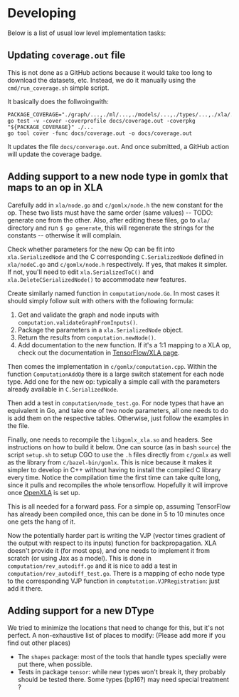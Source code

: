 # Developing

Below is a list of usual low level implementation tasks:

## Updating `coverage.out` file

This is not done as a GitHub actions because it would take too long to download the datasets, etc.
Instead, we do it manually using the `cmd/run_coverage.sh` simple script. 

It basically does the follwoingwith:

```shell
PACKAGE_COVERAGE="./graph/...,./ml/...,./models/...,./types/...,./xla/..."
go test -v -cover -coverprofile docs/coverage.out -coverpkg "${PACKAGE_COVERAGE}" ./...
go tool cover -func docs/coverage.out -o docs/coverage.out
```

It updates the file `docs/converage.out`. And once submitted, a GitHub action will update the coverage badge.

## Adding support to a new node type in gomlx that maps to an op in XLA

Carefully add in `xla/node.go` and `c/gomlx/node.h` the new constant for the op. These two lists
must have the same order (same values) -- TODO: generate one from the other. Also, after editing these
files, go to `xla/` directory and run `$ go generate`, this will regenerate the strings for the
constants -- otherwise it will complain.

Check whether parameters for the new Op can be fit into `xla.SerializedNode` and the C corresponding
`C.SerializedNode` defined in `xla/nodeC.go` and `c/gomlx/node.h` respectively. If yes, that makes
it simpler. If not, you'll need to edit `xla.SerializedToC()` and `xla.DeleteCSerializedNode()`
to accommodate new features.

Create similarly named function in `computation/node.Go`. In most cases it should simply follow suit with
others with the following formula:

1. Get and validate the graph and node inputs with `computation.validateGraphFromInputs()`.
2. Package the parameters in a `xla.SerializedNode` object.
3. Return the results from `computation.newNode()`.
4. Add documentation to the new function. If it's a 1:1 mapping to a XLA op, check out the
   documentation in [TensorFlow/XLA page](https://www.tensorflow.org/xla/operation_semantics).

Then comes the implementation in `c/gomlx/computation.cpp`. Within the function `ComputationAddOp` there
is a large switch statement for each node type. Add one for the new op: typically a simple call
with the parameters already available in `C.SerializedNode`.

Then add a test in `computation/node_test.go`. For node types that have an equivalent in Go, and take
one of two node parameters, all one needs to do is add them on the respective tables. Otherwise,
just follow the examples in the file.

Finally, one needs to recompile the `libgomlx_xla.so` and headers. See instructions on how to build
it below. One can source (as in bash `source`) the script `setup.sh` to setup CGO to use the `.h`
files directly from `c/gomlx` as well as the library from `c/bazel-bin/gomlx`. This is nice
because it makes it simpler to develop in C++ without having to install the compiled C library
every time. Notice the compilation time the first time can take quite long, since it pulls and
recompiles the whole tensorflow. Hopefully it will improve once [OpenXLA](https://github.com/openxla/xla)
is set up.

This is all needed for a forward pass. For a simple op, assuming TensorFlow has already been
compiled once, this can be done in 5 to 10 minutes once one gets the hang of it.

Now the potentially harder part is writing the VJP (vector times gradient of the output with respect to
its inputs) function for backpropagation. XLA doesn't provide it (for most ops), and one needs to
implement it from scratch (or using Jax as a model). This is done in `computation/rev_autodiff.go`
and it is nice to add a test in `computation/rev_autodiff_test.go`. There is a mapping of echo
node type to the corresponding VJP function in `comptutation.VJPRegistration`: just add it there.

## Adding support for a new DType

We tried to minimize the locations that need to change for this, but it's not perfect. A non-exhaustive list
of places to modify: (Please add more if you find out other places)

* The `shapes` package: most of the tools that handle types specially were put there, when possible.
* Tests in package `tensor`: while new types won't break it, they probably should be tested there. Some types (bp16?)
  may need special treatment ?
